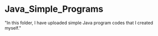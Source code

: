 # Java_Simple_Programs
"In this folder, I have uploaded simple Java program codes that I created myself."







